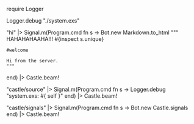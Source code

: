 require Logger

Logger.debug "./system.exs"

"hi" |> Signal.m(Program.cmd fn s -> 
    Bot.new Markdown.to_html """
    HAHAHAHAAHA!!! #{inspect s.unique}
    
    #welcome
    
    Hi from the server.
    """
  end) |> Castle.beam!

"castle/source" |> Signal.m(Program.cmd fn s -> 
    Logger.debug "system.exs: #{ self }" 
  end) |> Castle.beam!

"castle/signals" |> Signal.m(Program.cmd fn s -> 
    Bot.new Castle.signals 
  end) |> Castle.beam!
